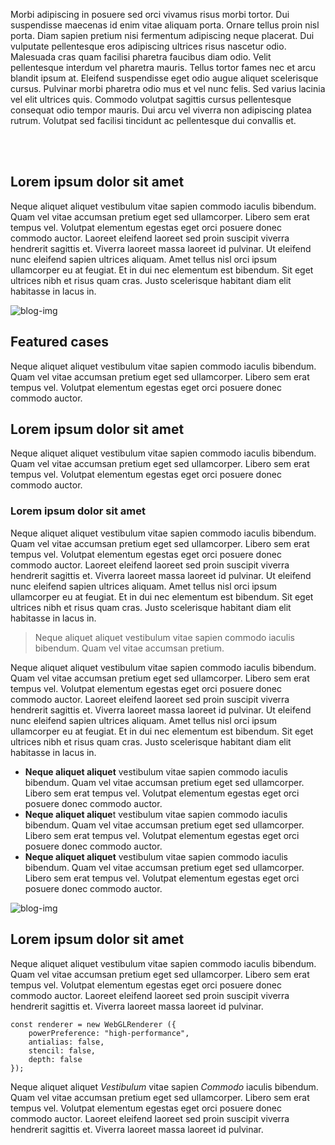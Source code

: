 Morbi adipiscing in posuere sed orci vivamus risus morbi tortor. Dui suspendisse maecenas id enim vitae aliquam porta. Ornare tellus proin nisl porta. Diam sapien pretium nisi fermentum adipiscing neque placerat. Dui vulputate pellentesque eros adipiscing ultrices risus nascetur odio. Malesuada cras quam facilisi pharetra faucibus diam odio. Velit pellentesque interdum vel pharetra mauris. Tellus tortor fames nec et arcu blandit ipsum at. Eleifend suspendisse eget odio augue aliquet scelerisque cursus. Pulvinar morbi pharetra odio mus et vel nunc felis. Sed varius lacinia vel elit ultrices quis. Commodo volutpat sagittis cursus pellentesque consequat odio tempor mauris. Dui arcu vel viverra non adipiscing platea rutrum. Volutpat sed facilisi tincidunt ac pellentesque dui convallis et.

<br></br>

## Lorem ipsum dolor sit amet

Neque aliquet aliquet vestibulum vitae sapien commodo iaculis bibendum. Quam vel vitae accumsan pretium eget sed ullamcorper. Libero sem erat tempus vel. Volutpat elementum egestas eget orci posuere donec commodo auctor. Laoreet eleifend laoreet sed proin suscipit viverra hendrerit sagittis et. Viverra laoreet massa laoreet id pulvinar. Ut eleifend nunc eleifend sapien ultrices aliquam. Amet tellus nisl orci ipsum ullamcorper eu at feugiat. Et in dui nec elementum est bibendum. Sit eget ultrices nibh et risus quam cras. Justo scelerisque habitant diam elit habitasse in lacus in.

![blog-img](https://i0.wp.com/picjumbo.com/wp-content/uploads/beautiful-nature-mountain-scenery-with-flowers-free-photo.jpg?w=600&quality=80)


## Featured cases

Neque aliquet aliquet vestibulum vitae sapien commodo iaculis bibendum. Quam vel vitae accumsan pretium eget sed ullamcorper. Libero sem erat tempus vel. Volutpat elementum egestas eget orci posuere donec commodo auctor.


## Lorem ipsum dolor sit amet

Neque aliquet aliquet vestibulum vitae sapien commodo iaculis bibendum. Quam vel vitae accumsan pretium eget sed ullamcorper. Libero sem erat tempus vel. Volutpat elementum egestas eget orci posuere donec commodo auctor.

### Lorem ipsum dolor sit amet

Neque aliquet aliquet vestibulum vitae sapien commodo iaculis bibendum. Quam vel vitae accumsan pretium eget sed ullamcorper. Libero sem erat tempus vel. Volutpat elementum egestas eget orci posuere donec commodo auctor. Laoreet eleifend laoreet sed proin suscipit viverra hendrerit sagittis et. Viverra laoreet massa laoreet id pulvinar. Ut eleifend nunc eleifend sapien ultrices aliquam. Amet tellus nisl orci ipsum ullamcorper eu at feugiat. Et in dui nec elementum est bibendum. Sit eget ultrices nibh et risus quam cras. Justo scelerisque habitant diam elit habitasse in lacus in.

> Neque aliquet aliquet vestibulum vitae sapien commodo iaculis bibendum. Quam vel vitae accumsan pretium.

Neque aliquet aliquet vestibulum vitae sapien commodo iaculis bibendum. Quam vel vitae accumsan pretium eget sed ullamcorper. Libero sem erat tempus vel. Volutpat elementum egestas eget orci posuere donec commodo auctor. Laoreet eleifend laoreet sed proin suscipit viverra hendrerit sagittis et. Viverra laoreet massa laoreet id pulvinar. Ut eleifend nunc eleifend sapien ultrices aliquam. Amet tellus nisl orci ipsum ullamcorper eu at feugiat. Et in dui nec elementum est bibendum. Sit eget ultrices nibh et risus quam cras. Justo scelerisque habitant diam elit habitasse in lacus in.

* **Neque aliquet aliquet** vestibulum vitae sapien commodo iaculis bibendum. Quam vel vitae accumsan pretium eget sed ullamcorper. Libero sem erat tempus vel. Volutpat elementum egestas eget orci posuere donec commodo auctor.
* **Neque aliquet alique**t vestibulum vitae sapien commodo iaculis bibendum. Quam vel vitae accumsan pretium eget sed ullamcorper. Libero sem erat tempus vel. Volutpat elementum egestas eget orci posuere donec commodo auctor.
* **Neque aliquet aliquet** vestibulum vitae sapien commodo iaculis bibendum. Quam vel vitae accumsan pretium eget sed ullamcorper. Libero sem erat tempus vel. Volutpat elementum egestas eget orci posuere donec commodo auctor.

![blog-img]([https://hackmd.io/_uploads/ryRyb2Y8a.png](https://i0.wp.com/picjumbo.com/wp-content/uploads/beautiful-nature-mountain-scenery-with-flowers-free-photo.jpg?w=600&quality=80))

## Lorem ipsum dolor sit amet

Neque aliquet aliquet vestibulum vitae sapien commodo iaculis bibendum. Quam vel vitae accumsan pretium eget sed ullamcorper. Libero sem erat tempus vel. Volutpat elementum egestas eget orci posuere donec commodo auctor. Laoreet eleifend laoreet sed proin suscipit viverra hendrerit sagittis et. Viverra laoreet massa laoreet id pulvinar.

```
const renderer = new WebGLRenderer ({
    powerPreference: "high-performance",
    antialias: false,
    stencil: false,
    depth: false
});
```

Neque aliquet aliquet *Vestibulum* vitae sapien *Commodo* iaculis bibendum. Quam vel vitae accumsan pretium eget sed ullamcorper. Libero sem erat tempus vel. Volutpat elementum egestas eget orci posuere donec commodo auctor. Laoreet eleifend laoreet sed proin suscipit viverra hendrerit sagittis et. Viverra laoreet massa laoreet id pulvinar.
